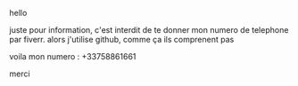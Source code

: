 hello

juste pour information, c'est interdit de te donner mon numero de telephone par fiverr. alors j'utilise github, comme ça ils comprenent pas 

voila mon numero : +33758861661

merci
